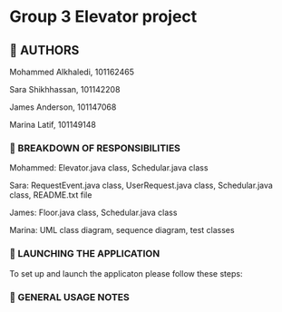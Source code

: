 # Group 3 Elevator project 

## 👥 AUTHORS 
Mohammed Alkhaledi, 101162465

Sara Shikhhassan, 101142208

James Anderson, 101147068

Marina Latif, 101149148

### 🔨 BREAKDOWN OF RESPONSIBILITIES
Mohammed: Elevator.java class, Schedular.java class

Sara: RequestEvent.java class, UserRequest.java class, Schedular.java class, README.txt file

James: Floor.java class, Schedular.java class

Marina: UML class diagram, sequence diagram, test classes


### 🚀 LAUNCHING THE APPLICATION
To set up and launch the applicaton please follow these steps:

### 📄 GENERAL USAGE NOTES


